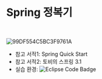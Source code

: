 # Spring 정복기

</br>  
  

![99DF554C5BC3F9761A](https://user-images.githubusercontent.com/56003992/150937803-70b72933-f105-41c9-afac-1a2e6ff1021f.png)

* 참고 서적1: Spring Quick Start
* 참고 서적2: 토비의 스프링 3.1
* 실습 환경: ![Eclipse Code Badge](https://img.shields.io/badge/-eclipse-007ACC?style=flat&logo=eclipse)
